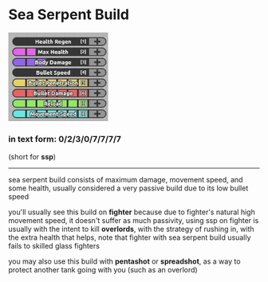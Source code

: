 # Sea Serpent Build
<img src="..\assets\ssp.jpg" width=200>

### in text form: **0/2/3/0/7/7/7/7**

(short for **ssp**)

---

sea serpent build consists of maximum damage, movement speed, and some health, usually considered a very passive build due to its low bullet speed

you'll usually see this build on **fighter**
because due to fighter's natural high movement speed, it doesn't suffer as much passivity, using ssp on fighter is usually with the intent to kill **overlords**, with the strategy of rushing in, with the extra health that helps, note that fighter with sea serpent build usually fails to skilled glass fighters

you may also use this build with **pentashot** or **spreadshot**, as a way to protect another tank going with you (such as an overlord)